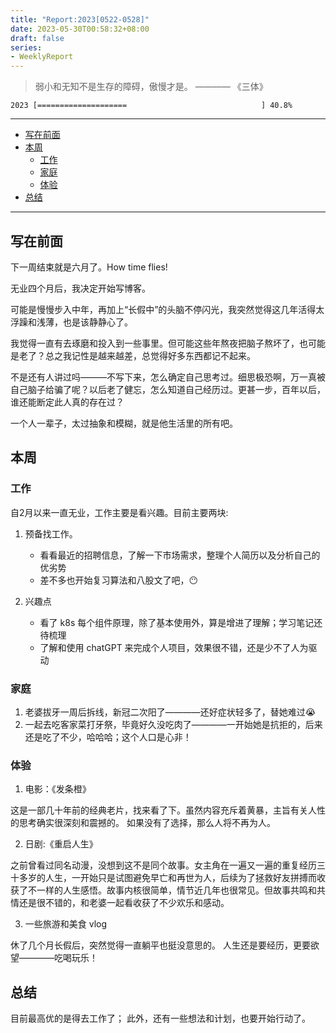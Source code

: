 ```yaml
---
title: "Report:2023[0522-0528]"
date: 2023-05-30T00:58:32+08:00
draft: false
series:
- WeeklyReport
---
```


> 弱小和无知不是生存的障碍，傲慢才是。 ———— 《三体》


```
2023 [====================                              ] 40.8%
```

----

- [写在前面](#写在前面)
- [本周](#本周)
  - [工作](#工作)
  - [家庭](#家庭)
  - [体验](#体验)
- [总结](#总结)

----

## 写在前面

下一周结束就是六月了。How time flies!

无业四个月后，我决定开始写博客。

可能是慢慢步入中年，再加上“长假中”的头脑不停闪光，我突然觉得这几年活得太浮躁和浅薄，也是该静静心了。

我觉得一直有去琢磨和投入到一些事里。但可能这些年熬夜把脑子熬坏了，也可能是老了？总之我记性是越来越差，总觉得好多东西都记不起来。

不是还有人讲过吗———不写下来，怎么确定自己思考过。细思极恐啊，万一真被自己脑子给骗了呢？以后老了健忘，怎么知道自己经历过。更甚一步，百年以后，谁还能断定此人真的存在过？

一个人一辈子，太过抽象和模糊，就是他生活里的所有吧。

## 本周

### 工作

自2月以来一直无业，工作主要是看兴趣。目前主要两块: 

1. 预备找工作。
   * 看看最近的招聘信息，了解一下市场需求，整理个人简历以及分析自己的优劣势
   * 差不多也开始复习算法和八股文了吧，😶
  
2. 兴趣点
   * 看了 k8s 每个组件原理，除了基本使用外，算是增进了理解；学习笔记还待梳理
   * 了解和使用 chatGPT 来完成个人项目，效果很不错，还是少不了人为驱动
   
### 家庭

  1. 老婆拔牙一周后拆线，新冠二次阳了————还好症状轻多了，替她难过😭
  2. 一起去吃客家菜打牙祭，毕竟好久没吃肉了————一开始她是抗拒的，后来还是吃了不少，哈哈哈；这个人口是心非！

### 体验

  1. 电影：《发条橙》

  这是一部几十年前的经典老片，找来看了下。虽然内容充斥着黄暴，主旨有关人性的思考确实很深刻和震撼的。
  如果没有了选择，那么人将不再为人。

  2. 日剧:《重启人生》

  之前曾看过同名动漫，没想到这不是同个故事。女主角在一遍又一遍的重复经历三十多岁的人生，一开始只是试图避免早亡和再世为人，后续为了拯救好友拼搏而收获了不一样的人生感悟。故事内核很简单，情节近几年也很常见。但故事共鸣和共情还是很不错的，和老婆一起看收获了不少欢乐和感动。

  3. 一些旅游和美食 vlog

  休了几个月长假后，突然觉得一直躺平也挺没意思的。
  人生还是要经历，更要欲望————吃喝玩乐！

## 总结

  目前最高优的是得去工作了；
  此外，还有一些想法和计划，也要开始行动了。
